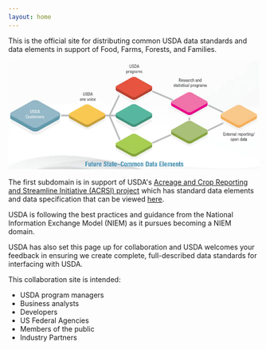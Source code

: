 ```yaml
---
layout: home
---
```




This is the official site for distributing common USDA data standards and data elements in support of Food, Farms, Forests, and Families. 

![USDA Future State Diagram:  This shows the relationship between USDA Customers, USDA Programs, Statistical Agencies and Open Data.  An ideal future state has common elements to make sharing data more efficient.](assets/img/ag_domain_logo.png)

The first subdomain is in support of USDA's <a href="data-exchange.html">Acreage and Crop Reporting and Streamline Initiative (ACRSI) project</a> which 
has standard data elements and data specification that can be viewed <a href="data-elements/index.html">here</a>.

USDA is following the best practices and guidance from
the National Information Exchange Model (NIEM) as it pursues becoming a NIEM domain.

USDA has also set this page up for collaboration and USDA welcomes your feedback in ensuring
we create complete, full-described data standards for interfacing with USDA.

This collaboration site is intended:  

* USDA program managers  
* Business analysts  
* Developers  
* US Federal Agencies  
* Members of the public  
* Industry Partners  

